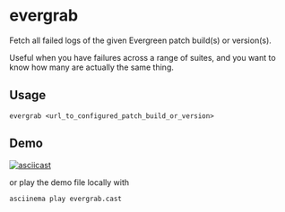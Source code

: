evergrab
========

Fetch all failed logs of the given Evergreen patch build(s) or version(s).

Useful when you have failures across a range of suites, and you want to know how many are actually the same thing.

Usage
-----
```
evergrab <url_to_configured_patch_build_or_version>
```

Demo
----

[![asciicast](https://asciinema.org/a/0c3JlQ0bnzvoNWB3IXTlgfAJz.svg)](https://asciinema.org/a/0c3JlQ0bnzvoNWB3IXTlgfAJz)

or play the demo file locally with
```
asciinema play evergrab.cast
```
